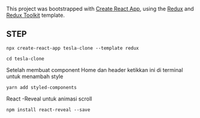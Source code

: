 This project was bootstrapped with [Create React App](https://github.com/facebook/create-react-app), using the [Redux](https://redux.js.org/) and [Redux Toolkit](https://redux-toolkit.js.org/) template.

## STEP

```
npx create-react-app tesla-clone --template redux
```

```
cd tesla-clone
```

Setelah membuat component Home dan header ketikkan ini di terminal untuk menambah style

```
yarn add styled-components
```

React -Reveal untuk animasi scroll 

```
npm install react-reveal --save
```